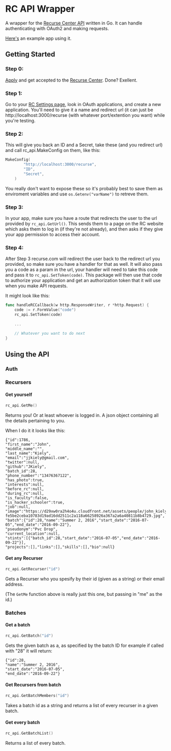 RC API Wrapper
=================

A wrapper for the [Recurse Center API](https://github.com/recursecenter/wiki/wiki/Recurse-Center-API) written in Go. It can handle authenticating with OAuth2 and making requests.

[Here's](https://gist.github.com/JKiely/267083e9fa776eb7d35c38fb8447e57c) an example app using it.


Getting Started
---------------

### Step 0:
[Apply](https://www.recurse.com/apply/retreat) and get accepted to the [Recurse Center](https://www.recurse.com/). Done? Exellent. 

### Step 1:
Go to your [RC Settings page](https://www.recurse.com/settings/oauth), look in OAuth applications, and create a new application. You'll need to give it a name and redirect url (it can just be http://localhost:3000/recurse (with whatever port/extention you want) while you're testing.

### Step 2:
This will give you back an ID and a Secret, take these (and you redirect url) and call rc_api.MakeConfig on them, like this:

```Go
MakeConfig(
		"http://localhost:3000/recurse",
		"ID",
		"Secret",
	)
```
You really don't want to expose these so it's probably best to save them as enviroment variables and use `os.Getenv("varName")` to retreve them.

### Step 3: 
In your app, make sure you have a route that redirects the user to the url provided by `rc_api.GetUrl()`. This sends them to a page on the RC website which asks them to log in (if they're not already), and then asks if they give your app permission to access their account.

### Step 4:
After Step 3 recurse.com will redirect the user back to the redirect url you provided, so make sure you have a handler for that as well. It will also pass you a code as a param in the url, your handler will need to take this code and pass it to `rc_api.SetToken(code)`. This package will then use that code to authorize your application and get an authorization token that it will use when you make API requests.

It might look like this:
```Go
func handleRCCallback(w http.ResponseWriter, r *http.Request) {
    code := r.FormValue("code")
    rc_api.SetToken(code)
    
    ...
    
    // Whatever you want to do next 
}
```

Using the API
-------------

### Auth


### Recursers

#### Get yourself
```Go
rc_api.GetMe()
```
Returns you! Or at least whoever is logged in. A json object containing all the details pertaining to you.

When I do it it looks like this:
```
{"id":1786,
"first_name":"John",
"middle_name":"",
"last_name":"Kiely",
"email":"jjkiely@gmail.com",
"twitter":null,
"github":"JKiely",
"batch_id":28,
"phone_number":"13476367122",
"has_photo":true,
"interests":null,
"before_rc":null,
"during_rc":null,
"is_faculty":false,
"is_hacker_schooler":true,
"job":null,
"image":"https://d29xw0ra2h4o4u.cloudfront.net/assets/people/john_kiely_150-fe5be2ceba10783d19ad16dd2511c2a118a66258926a367a2a6a40811b8b4729.jpg",
"batch":{"id":28,"name":"Summer 2, 2016","start_date":"2016-07-05","end_date":"2016-09-22"},
"pseudonym":"Pvc Drop",
"current_location":null,
"stints":[{"batch_id":28,"start_date":"2016-07-05","end_date":"2016-09-22"}],
"projects":[],"links":[],"skills":[],"bio":null}
```

#### Get any Recurser
```Go
rc_api.GetRecurser("id")
```
Gets a Recurser who you spesify by their id (given as a string) or their email address.

(The `GetMe` function above is really just this one, but passing in "me" as the id.)

### Batches

#### Get a batch
```Go
rc_api.GetBatch("id")
```
Gets the given batch as a, as specified by the batch ID for example if called with "28" it will return:
```
{"id":28,
"name":"Summer 2, 2016",
"start_date":"2016-07-05",
"end_date":"2016-09-22"}
```

#### Get Recursers from batch
```Go
rc_api.GetBatchMembers("id")
```
Takes a batch id as a string and returns a list of every recurser in a given batch.

#### Get every batch
```Go
rc_api.GetBatchList()
```
Returns a list of every batch.
